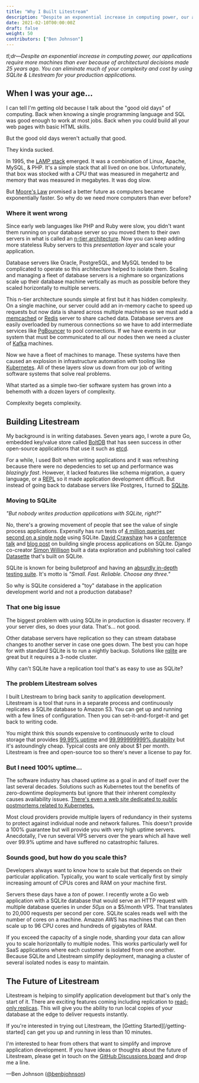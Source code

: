 ```yaml
---
title: "Why I Built Litestream"
description: "Despite an exponential increase in computing power, our applications require more machines than ever because of architectural decisions made 25 years ago. You can eliminate much of your complexity and cost by using SQLite & Litestream for your production applications."
date: 2021-02-10T00:00:00Z
draft: false
weight: 50
contributors: ["Ben Johnson"]
---
```


_tl;dr—Despite an exponential increase in computing power, our applications
require more machines than ever because of architectural decisions made 25 years
ago. You can eliminate much of your complexity and cost by using SQLite &
Litestream for your production applications._


## When I was your age...

I can tell I'm getting old because I talk about the "good old days" of computing.
Back when knowing a single programming language and SQL was good enough to work
at most jobs. Back when you could build all your web pages with basic HTML skills.

But the good old days weren't actually that good.

They kinda sucked.

In 1995, the [LAMP stack][lamp] emerged. It was a combination of Linux, Apache,
MySQL, & PHP. It's a simple stack that all lived on one box. Unfortunately, that
box was stocked with a CPU that was measured in megahertz and memory that was
measured in megabytes. It was dog slow.

But [Moore's Law][moore] promised a better future as computers became
exponentially faster. So why do we need more computers than ever before?

[lamp]: https://tedium.co/2019/10/01/lamp-stack-php-mysql-apache-history/
[moore]: https://en.wikipedia.org/wiki/Moore%27s_law


### Where it went wrong

Since early web languages like PHP and Ruby were slow, you didn't want them
running on your database server so you moved them to their own servers in what
is called an [n-tier architecture][n-tier]. Now you can keep adding more 
stateless Ruby servers to this _presentation layer_ and scale your application.

Database servers like Oracle, PostgreSQL, and MySQL tended to be complicated to
operate so this architecture helped to isolate them. Scaling and managing
a fleet of database servers is a nighmare so organizations scale up their
database machine vertically as much as possible before they scaled horizontally
to multiple servers.

This n-tier architecture sounds simple at first but it has hidden complexity. On
a single machine, our server could add an in-memory cache to speed up requests
but now data is shared across multiple machines so we must add a [memcached][]
or [Redis][] server to share cached data. Database servers are easily overloaded
by numerous connections so we have to add intermediate services like
[PgBouncer][] to pool connections. If we have events in our system that must be
communicated to all our nodes then we need a cluster of [Kafka][] machines.

Now we have a fleet of machines to manage. These systems have then caused an
explosion in infrastructure automation with tooling like [Kubernetes][]. All of
these layers slow us down from our job of writing software systems that solve
real problems.

What started as a simple two-tier software system has grown into a behemoth with
a dozen layers of complexity.

Complexity begets complexity.

[n-tier]: https://en.wikipedia.org/wiki/Multitier_architecture
[memcached]: https://memcached.org/
[redis]: https://redis.io/
[pgbouncer]: https://www.pgbouncer.org/
[kafka]: https://kafka.apache.org/
[kubernetes]: https://kubernetes.io/


## Building Litestream

My background is in writing databases. Seven years ago, I wrote a pure Go,
embedded key/value store called [BoltDB][] that has seen success in other
open-source applications that use it such as [etcd][].

For a while, I used Bolt when writing applications and it was refreshing because
there were no depedencies to set up and performance was _blazingly fast_.
However, it lacked features like schema migration, a query language, or a
[REPL][] so it made application development difficult. But instead of going back
to database servers like Postgres, I turned to [SQLite][sqlite].

[boltdb]: http://github.com/boltdb/bolt
[etcd]: https://etcd.io/
[repl]: https://en.wikipedia.org/wiki/Read%E2%80%93eval%E2%80%93print_loop
[sqlite]: https://sqlite.org/


### Moving to SQLite

_"But nobody writes production applications with SQLite, right?"_

No, there's a growing movement of people that see the value of single process
applications. Expensify has run tests of [4 million queries per second on a
single node][expensify] using SQLite. [David Crawshaw][crawshaw] has a
[conference talk][gonorthwest] and [blog post][single-process] on building
single process applications on SQLite. Django co-creator [Simon
Willison][willison] built a data exploration and publishing tool called
[Datasette][] that's built on SQLite.

SQLite is known for being bulletproof and having an [absurdly in-depth testing
suite](sqlite-testing). It's motto is _"Small. Fast. Reliable. Choose any three."_

So why is SQLite considered a "toy" database in the application development
world and not a production database?

[expensify]: https://blog.expensify.com/2018/01/08/scaling-sqlite-to-4m-qps-on-a-single-server/
[crawshaw]: https://twitter.com/davidcrawshaw
[gonorthwest]: https://www.youtube.com/watch?v=RqubKSF3wig
[single-process]: https://crawshaw.io/blog/one-process-programming-notes
[willison]: https://simonwillison.net/
[datasette]: https://datasette.io/
[sqlite-testing]: https://www.sqlite.org/testing.html



### That one big issue

The biggest problem with using SQLite in production is disaster recovery. If
your server dies, so does your data. That's... not good.

Other database servers have replication so they can stream database changes to
another server in case one goes down. The best you can hope for with standard
SQLite is to run a nightly backup. Solutions like [rqlite][] are great but
it requires a 3-node cluster. 

Why can't SQLite have a replication tool that's as easy to use as SQLite?

[rqlite]: https://github.com/rqlite/rqlite


### The problem Litestream solves

I built Litestream to bring back sanity to application development. Litestream
is a tool that runs in a separate process and continuously replicates a SQLite
database to Amazon S3. You can get up and running with a few
lines of configuration. Then you can set-it-and-forget-it and get back to
writing code.

You might think this sounds expensive to continuously write to cloud storage
that provides [99.99% uptime][s3] and [99.999999999% durability][s3] but
it's astoundingly cheap. Typical costs are only about $1 per month. Litestream
is free and open-source too so there's never a license to pay for.

[s3]: https://aws.amazon.com/s3/storage-classes/


### But I need 100% uptime...

The software industry has chased uptime as a goal in and of itself over the last
several decades. Solutions such as Kubernetes tout the benefits of zero-downtime
deployments but ignore that their inherent complexity causes availability
issues. [There's even a web site dedicated to public postmortems related to
Kubernetes.][k8s.af]

Most cloud providers provide multiple layers of redundancy in their systems to
protect against individual node and network failures. This doesn't provide a
100% guarantee but will provide you with very high uptime servers. Anecdotally,
I've run several VPS servers over the years which all have well over 99.9%
uptime and have suffered no catastrophic failures.

[k8s.af]: https://k8s.af/


### Sounds good, but how do you scale this?

Developers always want to know how to scale but that depends on their particular
application. Typically, you want to scale vertically first by simply increasing
amount of CPUs cores and RAM on your machine first.

Servers these days have a _ton_ of power. I recently wrote a Go web application
with a SQLite database that would serve an HTTP request with multiple database
queries in under _50µs_ on a $5/month VPS. That translates to 20,000 requests
per second per core. SQLite scales reads well with the number of cores on a
machine. Amazon AWS has machines that can then scale up to 96 CPU cores and
hundreds of gigabytes of RAM.

If you exceed the capacity of a single node, sharding your data can allow you to
scale horizontally to multiple nodes. This works particularly well for SaaS
applications where each customer is isolated from one another. Because SQLite
and Litestream simplify deployment, managing a cluster of several isolated nodes
is easy to maintain.


## The Future of Litestream

Litestream is helping to simplify application development but that's only the
start of it. There are exciting features coming including replication to
[read-only replicas][replicas]. This will give you the ability to run local
copies of your database at the edge to deliver requests instantly.

If you're interested in trying out Litestream, the [Getting Started][/getting-started]
can get you up and running in less than 10 minutes. 

I'm interested to hear from others that want to simplify and improve application
development. If you have ideas or thoughts about the future of Litestream, 
please get in touch on the [GitHub Discussions board][discussions] and drop me a
line.

—Ben Johnson ([@benbjohnson](https://twitter.com/benbjohnson))

[replicas]: https://github.com/benbjohnson/litestream/issues/8
[discussions]: https://github.com/benbjohnson/litestream/discussions
